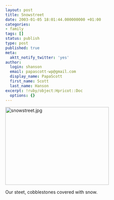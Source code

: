 ```yaml
---
layout: post
title: Snowstreet
date: 2003-01-05 18:01:44.000000000 +01:00
categories:
- family
tags: []
status: publish
type: post
published: true
meta:
  aktt_notify_twitter: 'yes'
author:
  login: shanson
  email: papascott-wp@gmail.com
  display_name: PapaScott
  first_name: Scott
  last_name: Hanson
excerpt: !ruby/object:Hpricot::Doc
  options: {}
---
```

<p><img alt="snowstreet.jpg" src="http://www.papascott.de/wordpress/wp-content/uploads/2003/01/snowstreet.jpg" width="325" height="244" border="0" /></p>
<p>Our steet, cobblestones covered with snow.</p>
